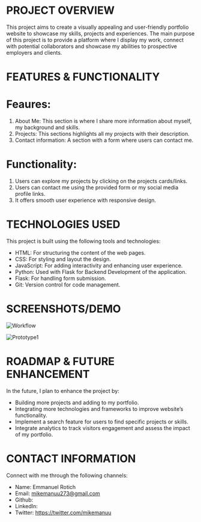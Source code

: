 # PROJECT OVERVIEW
This project aims to create a visually appealing and user-friendly portfolio website to showcase my skills, projects and experiences. 
The main purpose of this project is to provide a platform where I display my work, connect with potential collaborators and showcase my abilities to prospective employers and clients.

# FEATURES & FUNCTIONALITY
# Feaures:
1.	About Me: This section is where I share more information about myself, my background and skills.
2.	Projects: This sections highlights all my projects with their description.
3.	Contact information: A section with a form where users can contact me.

# Functionality:
1.	Users can explore my projects by clicking on the projects cards/links.
2.	Users can contact me using the provided form or my social media profile links.
3.	It offers smooth user experience with responsive design.

# TECHNOLOGIES USED
This project is built using the following tools and technologies:
- HTML: For structuring the content of the web pages.
- CSS: For styling and layout the design.
- JavaScript: For adding interactivity and enhancing user experience.
- Python: Used with Flask for Backend Development of the application.
- Flask: For handling form submission.
- Git: Version control for code management.

# SCREENSHOTS/DEMO

![Workflow](https://github.com/mikemanuu/alx_capstone_project/assets/71790505/6bf6306a-8827-4a49-9f24-a74fbea283ba)


![Prototype1](https://github.com/mikemanuu/alx_capstone_project/assets/71790505/30604f07-cf1e-484d-951c-2e772c726c2d)


# ROADMAP & FUTURE ENHANCEMENT
In the future, I plan to enhance the project by:
- Building more projects and adding to my portfolio.
- Integrating more technologies and frameworks to improve website’s functionality.
- Implement a search feature for users to find specific projects or skills.
- Integrate analytics to track visitors engagement and assess the impact of my portfolio.
  
# CONTACT INFORMATION
Connect with me through the following channels:
- Name: Emmanuel Rotich
- Email: mikemanuu273@gmail.com
- Github:
- LinkedIn:
- Twitter: https://twitter.com/mikemanuu
